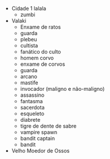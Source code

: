 
- Cidade 1 lalala
	- zumbi
- Valaki
	- Enxame de ratos
	- guarda
	- plebeu
	- cultista
	- fanático do culto
	- homem corvo
	- enxame de corvos
	- guarda
	- arcano
	- mastife
	- invocador (maligno e não-maligno)
	- assassino
	- fantasma
	- sacerdota
	- esqueleto
	- diabrete
	- tigre de dente de sabre
	- vampire spawn
	- bandit captain
	- bandit
- Velho Moedor de Ossos
